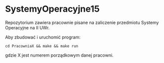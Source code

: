 # SystemyOperacyjne15

Repozytorium zawiera pracownie pisane na zaliczenie przedmiotu Systemy Operacyjne na II UWr.

Aby zbudować i uruchomić program:

```
cd PracowniaX && make && make run
```

gdzie X jest numerem porządkowym danej pracowni.